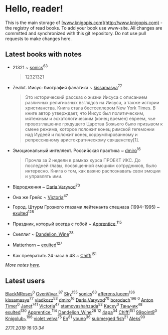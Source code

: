 # Hello, reader!
This is the main storage of [www.knigopis.com](http://www.knigopis.com) - the registry of read books.
To add your book use www-site. All changes are committed and synchronized with this git repository.
Do not use pull requests to make changes here.


## Latest books with notes
* 21321 ~ [sonics](users/588/5880221-vkontakte)<sup>63</sup>
    > 12321321

* Zealot. Иисус: биография фанатика ~ [kissamasya](users/684/68439978-vkontakte)<sup>77</sup>
    > Это исторический рассказ о жизни Иисуса с описанием различных религиозных взглядов на Иисуса, а также истории христианства. Книга стала бестселлером New York Times. В книге автор утверждает, что Иисус был политическим, мятежным и эсхатологическим (конец времен) евреем, чье провозглашение грядущего Царства Божьего было призывом к смене режима, которое положит конец римской гегемонии над Иудеей и положит конец коррумпированному и репрессивному аристократическому священству[1].

* Эмоциональный интеллект. Российская практика ~ [dmiro](users/571/5714115-vkontakte)<sup>16</sup>
    > Прочла за 2 недели в рамках курса ПРОЕКТ ИКС. До последней главы, посвященной эмоциям сотрудников, было интересно. Книга о том, как важно распознавать свои эмоции и управлять ими.

* Відродження ~ [Daria Varyvod](users/829/829893410524253-facebook)<sup>70</sup>

* Она же Грейс ~ [Victoria](users/113/113794223924688167852-google)<sup>47</sup>

* Город. Штурм Грозного глазами лейтенанта спецназа (1994–1995) ~ [exulted](users/100/100599204551896265722-google)<sup>128</sup>

* Праздник, который всегда с тобой ~ [Apprentice ](users/528/52821952-vkontakte)<sup>115</sup>

* Скеллиг ~ [Dandelion_Wine](users/586/58602788-vkontakte)<sup>28</sup>

* Matterhorn ~ [exulted](users/100/100599204551896265722-google)<sup>127</sup>

* Как превратить 24 часа в 48 ~ [Chiffi](users/105/105831994080785626680-google)<sup>151</sup>


_More notes [here](latest_books_with_notes.md)._


## Latest users
[BlackNRoses](users/116/116141889586488878812-google)<sup>0</sup> 
[GvenVivar ](users/158/158266434925901-facebook)<sup>87</sup> 
[Sky](users/118/118049897850017649660-google)<sup>155</sup> 
[sonics](users/588/5880221-vkontakte)<sup>63</sup> 
[afferens.lucem](users/196/196071655-vkontakte)<sup>136</sup> 
[kissamasya](users/684/68439978-vkontakte)<sup>77</sup> 
[vladkozz](users/572/57239276-vkontakte)<sup>53</sup> 
[dmiro](users/571/5714115-vkontakte)<sup>16</sup> 
[Daria Varyvod](users/829/829893410524253-facebook)<sup>70</sup> 
[borodach](users/157/15706320-vkontakte)<sup>196</sup> 
[](users/203/203760080-vkontakte)<sup>0</sup> 
[Anton Timer](users/100/100971491728532277953-google)<sup>0</sup> 
[Janet](users/108/108113656204404967440-google)<sup>741</sup> 
[Victoria](users/113/113794223924688167852-google)<sup>47</sup> 
[stamovashahzada](users/310/310646815-vkontakte)<sup>52</sup> 
[Kacey](users/101/101923954511104996192-google)<sup>0</sup> 
[Таньчик](users/209/2096581563762610-facebook)<sup>48</sup> 
[exulted](users/100/100599204551896265722-google)<sup>130</sup> 
[Apprentice ](users/528/52821952-vkontakte)<sup>114</sup> 
[Dandelion_Wine](users/586/58602788-vkontakte)<sup>28</sup> 
[](users/270/270444099499-odnoklassniki)<sup>12</sup> 
[4apa](users/117/117392596378069249667-google)<sup>34</sup> 
[Chiffi](users/105/105831994080785626680-google)<sup>151</sup> 
[99point9](users/228/228347319-vkontakte)<sup>0</sup> 
[Knigolub~](users/111/111878597279669641685-google)<sup>196</sup> 
[violet_velva](users/116/116961712580551399099-google)<sup>75</sup> 
[En](users/333/333646551-vkontakte)<sup>81</sup> 
[youno](users/302/302928912-vkontakte)<sup>36</sup> 
[submerged fish](users/471/471364154-yandex)<sup>21</sup> 
[Aleks](users/117/117835844513813219393-google)<sup>90</sup> 


_27.11.2019 16:10:34_
